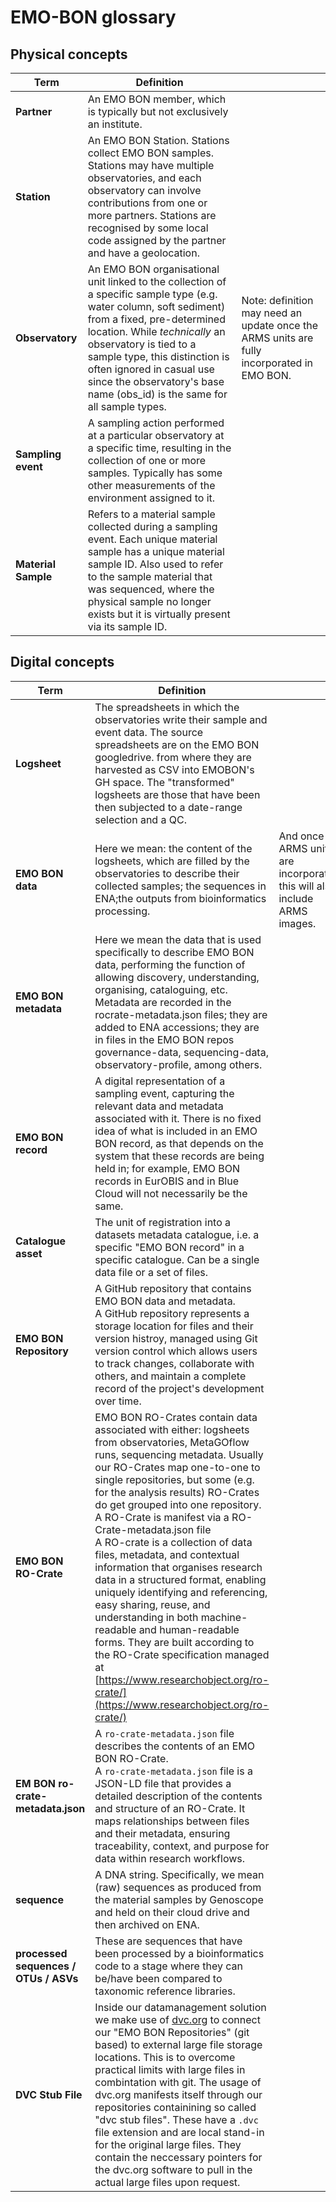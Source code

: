 # EMO-BON glossary 

## Physical concepts
| **Term** | **Definition** | |
|----------|-----------------|------|
| **Partner** | An EMO BON member, which is typically but not exclusively an institute. | 
| **Station** | An EMO BON Station. Stations collect EMO BON samples. Stations may have multiple observatories, and each observatory can involve contributions from one or more partners. Stations are recognised by some local code assigned by the partner and have a geolocation.|
| **Observatory** | An EMO BON organisational unit linked to the collection of a specific sample type (e.g. water column, soft sediment) from a fixed, pre-determined location. While _technically_ an observatory is tied to a sample type, this distinction is often ignored in casual use since the observatory's base name (obs_id) is the same for all sample types.  | Note: definition may need an update once the ARMS units are fully incorporated in EMO BON.  
| **Sampling event** | A sampling action performed at a particular observatory at a specific time, resulting in the collection of one or more samples. Typically has some other measurements of the environment assigned to it. |
| **Material Sample** | Refers to a material sample collected during a sampling event. Each unique material sample has a unique material sample ID. Also used to refer to the sample material that was sequenced, where the physical sample no longer exists but it is virtually present via its sample ID.|

## Digital concepts
| **Term** | **Definition** | |
|----------|-----------------|-------|
| **Logsheet** | The spreadsheets in which the observatories write their sample and event data. The source spreadsheets are on the EMO BON googledrive. from where they are harvested as CSV into EMOBON's GH space. The "transformed" logsheets are those that have been then subjected to a date-range selection and a QC. ||
| **EMO BON data** | Here we mean: the content of the logsheets, which are filled by the observatories to describe their collected samples; the sequences in ENA;the outputs from bioinformatics processing. | And once ARMS units are incorporated, this will also include ARMS images.
| **EMO BON metadata** | Here we mean the data that is used specifically to describe EMO BON data, performing the function of allowing discovery, understanding, organising, cataloguing, etc. Metadata are recorded in the rocrate-metadata.json files; they are added to ENA accessions; they are in files in the EMO BON repos governance-data, sequencing-data, observatory-profile, among others. |
| **EMO BON record** | A digital representation of a sampling event, capturing the relevant data and metadata associated with it. There is no fixed idea of what is included in an EMO BON record, as that depends on the system that these records are being held in; for example, EMO BON records in EurOBIS and in Blue Cloud will not necessarily be the same. |
| **Catalogue asset** | The unit of registration into a datasets metadata catalogue, i.e. a specific "EMO BON record" in a specific catalogue. Can be a single data file or a set of files.|
| **EMO BON Repository** | A GitHub repository that contains EMO BON data and metadata. <br>A GitHub repository represents a storage location for files and their version histroy, managed using Git version control which allows users to track changes, collaborate with others, and maintain a complete record of the project's development over time. |
| **EMO BON RO-Crate** | EMO BON RO-Crates contain data associated with either: logsheets from observatories, MetaGOflow runs, sequencing metadata. Usually our RO-Crates map one-to-one to single repositories, but some (e.g. for the analysis results) RO-Crates do get grouped into one repository. A RO-Crate is manifest via a RO-Crate-metadata.json file  <br>A RO-crate is a collection of data files, metadata, and contextual information that organises research data in a structured format, enabling uniquely identifying and referencing, easy sharing, reuse, and understanding in both machine-readable and human-readable forms. They are built according to the RO-Crate specification managed at [https://www.researchobject.org/ro-crate/](https://www.researchobject.org/ro-crate/)|
| **EM BON ro-crate-metadata.json** | A `ro-crate-metadata.json` file describes the contents of an EMO BON RO-Crate. <br>A `ro-crate-metadata.json` file is a JSON-LD file that provides a detailed description of the contents and structure of an RO-Crate. It maps relationships between files and their metadata, ensuring traceability, context, and purpose for data within research workflows.|
| **sequence** | A DNA string. Specifically, we mean (raw) sequences as produced from the material samples by Genoscope and held on their cloud drive and then archived on ENA. |
| **processed sequences / OTUs / ASVs** | These are sequences that have been processed by a bioinformatics code to a stage where they can be/have been compared to taxonomic reference libraries. |
| **DVC Stub File** | Inside our datamanagement solution we make use of [dvc.org](dvc.org) to connect our "EMO BON Repositories" (git based) to external large file storage locations.  This is to overcome practical limits with large files in combintation with git. The usage of dvc.org manifests itself through our repositories containining so called "dvc stub files".  These have a `.dvc` file extension and are local stand-in for the original large files.  They contain the neccessary pointers for the dvc.org software to pull in the actual large files upon request. ||

